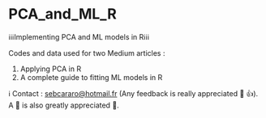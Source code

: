 # PCA_and_ML_R
:information_source::information_source::information_source:Implementing PCA and ML models in R:information_source::information_source::information_source:

Codes and data used for two Medium articles : 
1. Applying PCA in R
1. A complete guide to fitting ML models in R

:information_source: Contact : sebcararo@hotmail.fr (Any feedback is really appreciated :speech_balloon: :+1:). A :star2: is also greatly appreciated :raised_hands:. </br>
